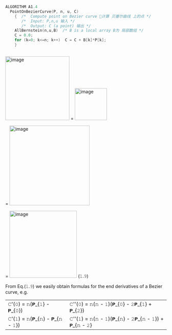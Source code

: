 ``` C++
ALGORITHM A1.4
  PointOnBezierCurve(P, n, u, C)
    {  /*  Compute point on Bezier curve 🧮计算 贝塞尔曲线 上的点 */
       /*  Input: P,n,u 输入 */
       /*  Output: C (a point) 输出 */
    AllBernstein(n,u,B)  /* B is a local array B为 局部数组 */
    C = 0.0;
    for (k=0; k<=n; k++)  C = C + B[k]*P[k];
    }
```

```

```

<img width="200" alt="image" src="https://github.com/ChenxingWang93/ComputationalGeometry/assets/31954987/698330f5-73b8-468e-ba6d-461efd4bde8b"> = <img width="100" alt="image" src="https://github.com/ChenxingWang93/ComputationalGeometry/assets/31954987/af252ed7-2ffc-4a36-aed3-e01f61498ee3">

= <img width="250" alt="image" src="https://github.com/ChenxingWang93/ComputationalGeometry/assets/31954987/69c4202a-aef6-4e3d-828c-08fa68affcf8">

= <img width="210" alt="image" src="https://github.com/ChenxingWang93/ComputationalGeometry/assets/31954987/0686f254-60a0-4723-9bc1-4bf010dd2f71">    (𝟷.𝟿)

From Eq.(𝟷.𝟿) we easily obtain formulas for the end derivatives of a Bezier curve, e.g.

|||
|------------------------|-----------------------------------------|
|𝙲'(𝟶) = 𝚗(𝗣_{𝟷} - 𝗣_{𝟶})|𝙲''(𝟶) = 𝚗(𝚗 - 𝟷)(𝗣_{𝟶} - 𝟸𝗣_{𝟷} + 𝗣_{𝟸})|
|𝙲'(𝟷) = 𝚗(𝗣_{𝚗} - 𝗣_{𝚗 - 𝟷})|𝙲''(𝟷) = 𝚗(𝚗 - 𝟷)(𝗣_{𝚗} - 𝟸𝗣_{𝚗 - 𝟷}) + 𝗣_{𝚗 - 𝟸}|    (𝟷.𝟷𝟶)
